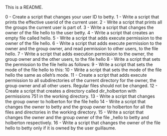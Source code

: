This is a README. 

0 - Create a script that changes your user ID to betty. 1 - Write a script that prints the effective userid of the current user. 2 - Write a script that prints all the groups the current user is part of. 3 - Write a script that changes the owner of the file hello to the user betty. 4 - Write a script that creates an empty file called hello. 5 - Write a script that adds execute permission to the owner of the file hello. 6 - Write a script that adds execute permission to the owner and the group owner, and read permission to other users, to the file hello. 7 - Write a script that adds execution permission to the owner, the group owner and the other users, to the file hello 8 - Write a script that sets the permission to the file hello as follows: 9 - Write a script that sets the mode of the file hello to this: 10 - Write a script that sets the mode of the file hello the same as olleh’s mode. 11 - Create a script that adds execute permission to all subdirectories of the current directory for the owner, the group owner and all other users. Regular files should not be changed. 12 - Create a script that creates a directory called dir_holberton with permissions 751 in the working directory. 13 - Write a script that changes the group owner to holberton for the file hello 14 - Write a script that changes the owner to betty and the group owner to holberton for all the files and directories in the working directory. 15 - Write a script that changes the owner and the group owner of the file _hello to betty and holberton respectively. 16 - Write a script that changes the owner of the file hello to betty only if it is owned by the user guillaume.
